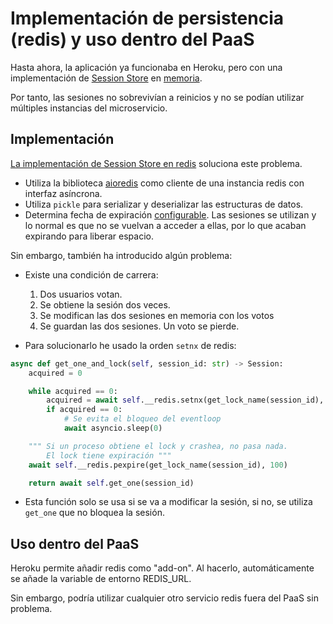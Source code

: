 # Implementación de persistencia (redis) y uso dentro del PaaS

Hasta ahora, la aplicación ya funcionaba en Heroku, pero con una implementación de [Session Store](../app/data/session_store/session_store.py) en [memoria](../app/data/session_store/in_memory_session_store.py).

Por tanto, las sesiones no sobrevivían a reinicios y no se podían utilizar múltiples instancias del microservicio.

## Implementación

[La implementación de Session Store en redis](../app/data/session_store/redis_session_store.py) soluciona este problema.

- Utiliza la biblioteca [aioredis](https://github.com/aio-libs/aioredis) como cliente de una instancia redis con interfaz asíncrona.
- Utiliza `pickle` para serializar y deserializar las estructuras de datos.
- Determina fecha de expiración [configurable](configuracion.md). Las sesiones se utilizan y lo normal es que no se vuelvan a acceder a ellas, por lo que acaban expirando para liberar espacio.

Sin embargo, también ha introducido algún problema:

- Existe una condición de carrera:

  1. Dos usuarios votan.
  2. Se obtiene la sesión dos veces.
  3. Se modifican las dos sesiones en memoria con los votos
  4. Se guardan las dos sesiones. Un voto se pierde.

- Para solucionarlo he usado la orden `setnx` de redis:

```python
async def get_one_and_lock(self, session_id: str) -> Session:
    acquired = 0

    while acquired == 0:
        acquired = await self.__redis.setnx(get_lock_name(session_id), 'true')
        if acquired == 0:
            # Se evita el bloqueo del eventloop
            await asyncio.sleep(0)

    """ Si un proceso obtiene el lock y crashea, no pasa nada.
        El lock tiene expiración """
    await self.__redis.pexpire(get_lock_name(session_id), 100)

    return await self.get_one(session_id)
```

- Esta función solo se usa si se va a modificar la sesión, si no, se utiliza `get_one` que no bloquea la sesión.

## Uso dentro del PaaS

Heroku permite añadir redis como "add-on". Al hacerlo, automáticamente se añade la variable de entorno REDIS_URL.

Sin embargo, podría utilizar cualquier otro servicio redis fuera del PaaS sin problema.
